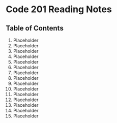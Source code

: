 # Code 201 Reading Notes

## Table of Contents
1. Placeholder
2. Placeholder
3. Placeholder
4. Placeholder
5. Placeholder
6. Placeholder
7. Placeholder
8. Placeholder
9. Placeholder
10. Placeholder
11. Placeholder
12. Placeholder
13. Placeholder
14. Placeholder
15. Placeholder